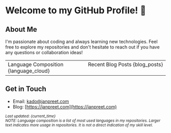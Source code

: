 # Welcome to my GitHub Profile! 👋

## About Me
I'm passionate about coding and always learning new technologies. Feel free to explore my repositories and don't hesitate to reach out if you have any questions or collaboration ideas!

<table>
<tr>
<td valign="top" width="50%">
Language Composition
{language_cloud}
</td>
<td valign="top" width="50%">
Recent Blog Posts
{blog_posts}
</td>
</tr>
</table>

## Get in Touch
- Email: [kado@janpreet.com](mailto:kado@janpreet.com)
- Blog: [https://janpreet.com](https://janpreet.com)

<small><i>Last updated: {current_time}</i></small><br />
<small><i>NOTE: Language composition is a list of most used languages in my repositories. Larger text indicates more usage in repositories. It is not a direct indication of my skill level.</i></small>